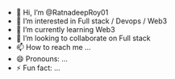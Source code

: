 - 👋 Hi, I’m @RatnadeepRoy01
- 👀 I’m interested in Full stack / Devops / Web3
- 🌱 I’m currently learning Web3
- 💞️ I’m looking to collaborate on Full stack
- 📫 How to reach me ...
- 😄 Pronouns: ...
- ⚡ Fun fact: ...

<!---
RatnadeepRoy01/RatnadeepRoy01 is a ✨ special ✨ repository because its `README.md` (this file) appears on your GitHub profile.
You can click the Preview link to take a look at your changes.
--->
